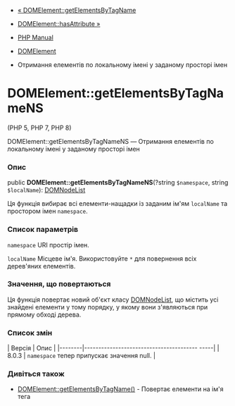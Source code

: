 - [«
DOMElement::getElementsByTagName](domelement.getelementsbytagname.md)
- [DOMElement::hasAttribute »](domelement.hasattribute.md)

- [PHP Manual](index.md)
- [DOMElement](class.domelement.md)
- Отримання елементів по локальному імені у заданому просторі імен

# DOMElement::getElementsByTagNameNS

(PHP 5, PHP 7, PHP 8)

DOMElement::getElementsByTagNameNS — Отримання елементів по локальному
імені у заданому просторі імен

### Опис

public **DOMElement::getElementsByTagNameNS**(?string `$namespace`,
string `$localName`): [DOMNodeList](class.domnodelist.md)

Ця функція вибирає всі елементи-нащадки із заданим ім'ям `localName`
та простором імен `namespace`.

### Список параметрів

`namespace`
URI простір імен.

`localName`
Місцеве ім'я. Використовуйте `*` для повернення всіх дерев'яних елементів.

### Значення, що повертаються

Ця функція повертає новий об'єкт класу
[DOMNodeList](class.domnodelist.md), що містить усі знайдені елементи
у тому порядку, у якому вони з'являються при прямому обході дерева.

### Список змін

| Версія | Опис |
|--------|---------------------------------------- -----|
| 8.0.3 | `namespace` тепер припускає значення null. |

### Дивіться також

- [DOMElement::getElementsByTagName()](domelement.getelementsbytagname.md) -
Повертає елементи на ім'я тега
